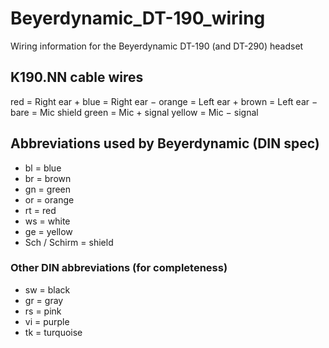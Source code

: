# Beyerdynamic_DT-190_wiring
Wiring information for the Beyerdynamic DT-190 (and DT-290) headset

## K190.NN cable wires
red = Right ear +
blue = Right ear −
orange = Left ear +
brown = Left ear −
bare = Mic shield
green = Mic + signal
yellow = Mic − signal

## Abbreviations used by Beyerdynamic (DIN spec)
* bl = blue
* br = brown
* gn = green
* or = orange
* rt = red
* ws = white
* ge = yellow
* Sch / Schirm = shield

### Other DIN abbreviations (for completeness)
* sw = black
* gr = gray
* rs = pink
* vi = purple
* tk = turquoise
